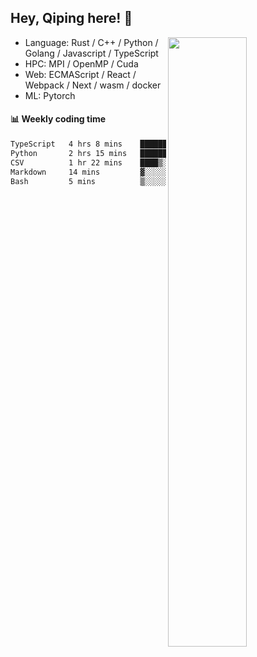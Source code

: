 

## Hey, Qiping here! :wave:

[<img align="right" width="50%" src="https://github-readme-stats.vercel.app/api?username=ppppqp&theme=dark&show_icons=true">](https://metrics.lecoq.io/ppppqp?template=classic)



-   Language: Rust / C++ / Python / Golang / Javascript / TypeScript
-   HPC: MPI / OpenMP / Cuda
-   Web: ECMAScript / React / Webpack / Next / wasm / docker
-   ML: Pytorch



#### :bar_chart: Weekly coding time

<!--START_SECTION:waka-->

```txt
TypeScript   4 hrs 8 mins    ████████████▓░░░░░░░░░░░░   50.25 %
Python       2 hrs 15 mins   ███████░░░░░░░░░░░░░░░░░░   27.45 %
CSV          1 hr 22 mins    ████▒░░░░░░░░░░░░░░░░░░░░   16.71 %
Markdown     14 mins         ▓░░░░░░░░░░░░░░░░░░░░░░░░   02.89 %
Bash         5 mins          ▒░░░░░░░░░░░░░░░░░░░░░░░░   01.14 %
```

<!--END_SECTION:waka-->
